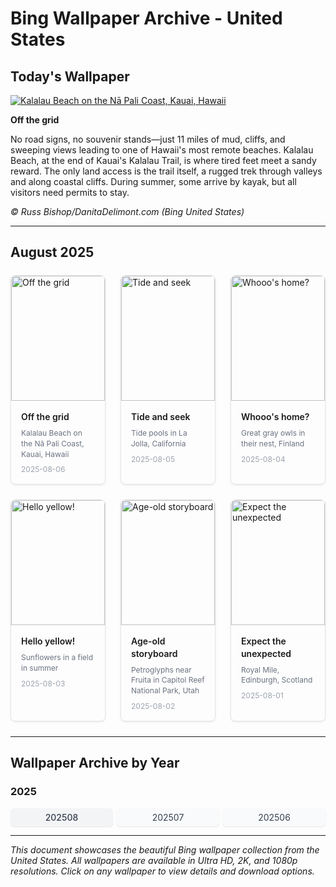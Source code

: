 # Bing Wallpaper Archive - United States

## Today's Wallpaper

[![Kalalau Beach on the Nā Pali Coast, Kauai, Hawaii](https://www.bing.com/th?id=OHR.NaPaliKauai_EN-US7451684312_UHD.jpg&pid=hp&w=2560)](https://bing.codexun.com/us/detail/20250806)

**Off the grid**

No road signs, no souvenir stands—just 11 miles of mud, cliffs, and sweeping views leading to one of Hawaii's most remote beaches. Kalalau Beach, at the end of Kauai's Kalalau Trail, is where tired feet meet a sandy reward. The only land access is the trail itself, a rugged trek through valleys and along coastal cliffs. During summer, some arrive by kayak, but all visitors need permits to stay.

*© Russ Bishop/DanitaDelimont.com (Bing United States)*

---

## August 2025

<div style="display: grid; grid-template-columns: repeat(3, 1fr); gap: 24px; margin: 24px 0;">

<div style="border: 1px solid #e5e7eb; border-radius: 8px; overflow: hidden; box-shadow: 0 1px 3px rgba(0,0,0,0.1); transition: transform 0.3s ease;">
<a href="https://bing.codexun.com/us/detail/20250806" style="text-decoration: none; color: inherit;">
<img src="https://www.bing.com/th?id=OHR.NaPaliKauai_EN-US7451684312_UHD.jpg&pid=hp&w=2560" alt="Off the grid" style="width: 100%; height: 200px; object-fit: cover;">
<div style="padding: 16px;">
<h3 style="margin: 0 0 8px 0; font-size: 14px; font-weight: 600; line-height: 1.4;">Off the grid</h3>
<p style="margin: 0; font-size: 12px; color: #6b7280; line-height: 1.4;">Kalalau Beach on the Nā Pali Coast, Kauai, Hawaii</p>
<time style="display: block; margin-top: 8px; font-size: 12px; color: #9ca3af;">2025-08-06</time>
</div>
</a>
</div>

<div style="border: 1px solid #e5e7eb; border-radius: 8px; overflow: hidden; box-shadow: 0 1px 3px rgba(0,0,0,0.1); transition: transform 0.3s ease;">
<a href="https://bing.codexun.com/us/detail/20250805" style="text-decoration: none; color: inherit;">
<img src="https://www.bing.com/th?id=OHR.CaliforniaTidepool_EN-US9089576317_UHD.jpg&pid=hp&w=2560" alt="Tide and seek" style="width: 100%; height: 200px; object-fit: cover;">
<div style="padding: 16px;">
<h3 style="margin: 0 0 8px 0; font-size: 14px; font-weight: 600; line-height: 1.4;">Tide and seek</h3>
<p style="margin: 0; font-size: 12px; color: #6b7280; line-height: 1.4;">Tide pools in La Jolla, California</p>
<time style="display: block; margin-top: 8px; font-size: 12px; color: #9ca3af;">2025-08-05</time>
</div>
</a>
</div>

<div style="border: 1px solid #e5e7eb; border-radius: 8px; overflow: hidden; box-shadow: 0 1px 3px rgba(0,0,0,0.1); transition: transform 0.3s ease;">
<a href="https://bing.codexun.com/us/detail/20250804" style="text-decoration: none; color: inherit;">
<img src="https://www.bing.com/th?id=OHR.LaplandOwl_EN-US8965493818_UHD.jpg&pid=hp&w=2560" alt="Whooo's home?" style="width: 100%; height: 200px; object-fit: cover;">
<div style="padding: 16px;">
<h3 style="margin: 0 0 8px 0; font-size: 14px; font-weight: 600; line-height: 1.4;">Whooo's home?</h3>
<p style="margin: 0; font-size: 12px; color: #6b7280; line-height: 1.4;">Great gray owls in their nest, Finland</p>
<time style="display: block; margin-top: 8px; font-size: 12px; color: #9ca3af;">2025-08-04</time>
</div>
</a>
</div>

<div style="border: 1px solid #e5e7eb; border-radius: 8px; overflow: hidden; box-shadow: 0 1px 3px rgba(0,0,0,0.1); transition: transform 0.3s ease;">
<a href="https://bing.codexun.com/us/detail/20250803" style="text-decoration: none; color: inherit;">
<img src="https://www.bing.com/th?id=OHR.HappySunflower_EN-US8791544241_UHD.jpg&pid=hp&w=2560" alt="Hello yellow!" style="width: 100%; height: 200px; object-fit: cover;">
<div style="padding: 16px;">
<h3 style="margin: 0 0 8px 0; font-size: 14px; font-weight: 600; line-height: 1.4;">Hello yellow!</h3>
<p style="margin: 0; font-size: 12px; color: #6b7280; line-height: 1.4;">Sunflowers in a field in summer</p>
<time style="display: block; margin-top: 8px; font-size: 12px; color: #9ca3af;">2025-08-03</time>
</div>
</a>
</div>

<div style="border: 1px solid #e5e7eb; border-radius: 8px; overflow: hidden; box-shadow: 0 1px 3px rgba(0,0,0,0.1); transition: transform 0.3s ease;">
<a href="https://bing.codexun.com/us/detail/20250802" style="text-decoration: none; color: inherit;">
<img src="https://www.bing.com/th?id=OHR.FruitaPetroglyphs_EN-US8712481828_UHD.jpg&pid=hp&w=2560" alt="Age-old storyboard" style="width: 100%; height: 200px; object-fit: cover;">
<div style="padding: 16px;">
<h3 style="margin: 0 0 8px 0; font-size: 14px; font-weight: 600; line-height: 1.4;">Age-old storyboard</h3>
<p style="margin: 0; font-size: 12px; color: #6b7280; line-height: 1.4;">Petroglyphs near Fruita in Capitol Reef National Park, Utah</p>
<time style="display: block; margin-top: 8px; font-size: 12px; color: #9ca3af;">2025-08-02</time>
</div>
</a>
</div>

<div style="border: 1px solid #e5e7eb; border-radius: 8px; overflow: hidden; box-shadow: 0 1px 3px rgba(0,0,0,0.1); transition: transform 0.3s ease;">
<a href="https://bing.codexun.com/us/detail/20250801" style="text-decoration: none; color: inherit;">
<img src="https://www.bing.com/th?id=OHR.EdinburghFringe_EN-US5923216873_UHD.jpg&pid=hp&w=2560" alt="Expect the unexpected" style="width: 100%; height: 200px; object-fit: cover;">
<div style="padding: 16px;">
<h3 style="margin: 0 0 8px 0; font-size: 14px; font-weight: 600; line-height: 1.4;">Expect the unexpected</h3>
<p style="margin: 0; font-size: 12px; color: #6b7280; line-height: 1.4;">Royal Mile, Edinburgh, Scotland</p>
<time style="display: block; margin-top: 8px; font-size: 12px; color: #9ca3af;">2025-08-01</time>
</div>
</a>
</div>

</div>

---

## Wallpaper Archive by Year

### 2025
<div style="display: grid; grid-template-columns: repeat(auto-fit, minmax(80px, 1fr)); gap: 6px; margin: 12px 0;">
<a href="https://bing.codexun.com/us/archive/202508" style="padding: 6px 12px; font-size: 14px; border-radius: 6px; box-shadow: 0 1px 2px rgba(0,0,0,0.1); background-color: #f3f4f6; color: #374151; text-decoration: none; text-align: center; transition: background-color 0.2s ease; font-weight: 500;">202508</a>
<a href="https://bing.codexun.com/us/archive/202507" style="padding: 6px 12px; font-size: 14px; border-radius: 6px; box-shadow: 0 1px 2px rgba(0,0,0,0.1); background-color: #f9fafb; color: #374151; text-decoration: none; text-align: center; transition: background-color 0.2s ease;">202507</a>
<a href="https://bing.codexun.com/us/archive/202506" style="padding: 6px 12px; font-size: 14px; border-radius: 6px; box-shadow: 0 1px 2px rgba(0,0,0,0.1); background-color: #f9fafb; color: #374151; text-decoration: none; text-align: center; transition: background-color 0.2s ease;">202506</a>
</div>

---

*This document showcases the beautiful Bing wallpaper collection from the United States. All wallpapers are available in Ultra HD, 2K, and 1080p resolutions. Click on any wallpaper to view details and download options.*